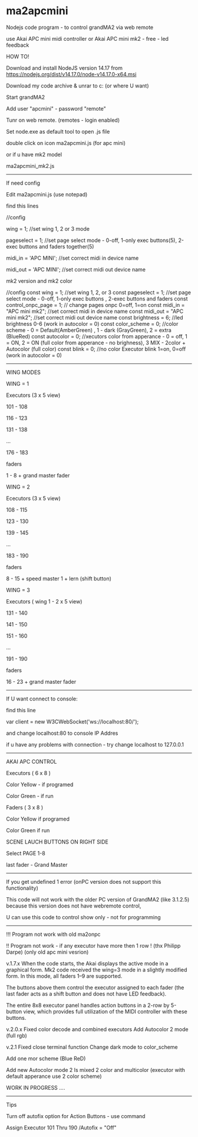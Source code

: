# ma2apcmini
Nodejs code program - to control grandMA2 via web remote

use Akai APC mini midi controller or Akai APC mini mk2 - free - led feedback



HOW TO!


Download and install NodeJS version 14.17 from https://nodejs.org/dist/v14.17.0/node-v14.17.0-x64.msi

Download my code archive & unrar to c: (or where U want)


Start grandMA2

Add user "apcmini" - password "remote"

Tunr on web remote. (remotes - login enabled)

Set node.exe as default tool to open .js file

double click on icon  ma2apcmini.js (for apc mini)

or if u have mk2 model

 ma2apcmini_mk2.js


---------------------------------


 
If need config 

Edit ma2apcmini.js (use notepad)

find this lines


//config 

wing = 1;   //set wing 1, 2 or 3 mode

pageselect = 1;   //set page select mode - 0-off, 1-only exec buttons(5), 2-exec buttons and faders together(5)

midi_in = 'APC MINI';     //set correct midi in device name

midi_out = 'APC MINI';    //set correct midi out device name 


mk2 version and mk2 color

//config
const wing = 1; //set wing 1, 2, or 3
const pageselect = 1; //set page select mode - 0-off, 1-only exec buttons , 2-exec buttons and faders
const control_onpc_page = 1; // change pages onpc 0=off, 1=on
const midi_in = "APC mini mk2"; //set correct midi in device name
const midi_out = "APC mini mk2"; //set correct midi out device name
const brightness = 6; //led brightness 0-6 (work in autocolor = 0)
const color_scheme = 0; //color scheme - 0 = Default(AmberGreen) , 1 - dark (GrayGreen), 2 = extra (BlueRed)
const autocolor = 0; //xecutors color from apperance - 0 = off, 1 = ON, 2 = ON (full color from apperance - no brighness), 3 MIX - 2color + Autocolor (full color)
const blink = 0; //no color Executor blink 1=on, 0=off (work in autocolor = 0)


--------------------------------
WING MODES


WING = 1

Executors (3 x 5 view)

101 - 108

116 - 123

131 - 138

...

176 - 183

faders

1 - 8 + grand master fader




WING = 2

Ececutors (3 x 5 view)

108 - 115

123 - 130

139 - 145

...

183 - 190

faders

8 - 15 + speed master 1 + lern (shift button)




WING = 3

Executors ( wing 1 - 2 x 5 view)

131 - 140

141 - 150

151 - 160

...

191 - 190

faders

16 - 23 + grand master fader


-------------------------------


If U want connect to console:

find this line

var client = new W3CWebSocket('ws://localhost:80/');

and change localhost:80 to console IP Addres

if u have any problems with connection - try change localhost to 127.0.0.1

-------------------------------- 


AKAI APC CONTROL


Executors ( 6 x 8 )

Color Yellow - if programed

Color Green - if run


Faders ( 3 x 8 )

Color Yellow if programed

Color Green if run



SCENE LAUCH BUTTONS ON RIGHT SIDE

Select PAGE 1-8


last fader - Grand Master



---------


If you get undefined 1 error (onPC version does not support this functionality)


This code will not work with the older PC version of GrandMA2 (like 3.1.2.5) because this version does not have webremote control,


U can use this code to control show only - not for programming

------------------------


!!! Program not work with old ma2onpc

!! Program not work - if any executor have more then 1 row ! (thx Philipp Darpe) (only old apc mini vesrion)

v.1.7.x
When the code starts, the Akai displays the active mode in a graphical form.
Mk2 code received the wing=3 mode in a slightly modified form.
In this mode, all faders 1–9 are supported.

The buttons above them control the executor assigned to each fader (the last fader acts as a shift button and does not have LED feedback).

The entire 8x8 executor panel handles action buttons in a 2-row by 5-button view,
which provides full utilization of the MIDI controller with these buttons.

v.2.0.x
Fixed color decode and combined executors
Add Autocolor 2 mode (full rgb)

v.2.1
Fixed close terminal function
Change dark mode to color_scheme

Add one mor scheme (Blue ReD)

Add new Autocolor mode 2
Is mixed 2 color and multicolor (executor with default apperance use 2 color scheme)

WORK IN PROGRESS .... 

--------------------

Tips

Turn off autofix option for Action Buttons - use command

Assign Executor 101 Thru 190 /Autofix = "Off"

